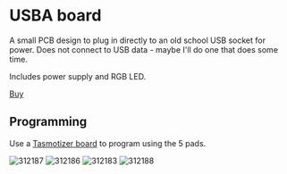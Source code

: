 # USBA board

A small PCB design to plug in directly to an old school USB socket for power. Does not connect to USB data - maybe I'll do one that does some time.

Includes power supply and RGB LED.

[Buy](https://www.aa.net.uk/etc/circuit-boards/)

## Programming

Use a [Tasmotizer board](https://github.com/revk/Tasmotizer-PCB) to program using the 5 pads.

![312187](https://github.com/revk/ESP32-Generic/assets/996983/c7bb223a-9501-4a6a-8171-b479ca90edae)
![312186](https://github.com/revk/ESP32-Generic/assets/996983/0b9fffea-21ce-40d4-989c-02ad63b8285d)
![312183](https://github.com/revk/ESP32-Generic/assets/996983/cfdb961d-5d39-43b9-b3ae-6e837b5b82cd)
![312188](https://github.com/revk/ESP32-Generic/assets/996983/97a91ffa-817e-4ca0-b0f0-c57ee615b7a3)
